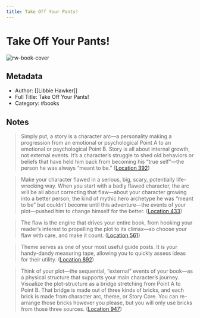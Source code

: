 ```yaml
---
title: Take Off Your Pants!
---
```

# Take Off Your Pants!

![rw-book-cover](https://images-na.ssl-images-amazon.com/images/I/5100lvZ-OqL._SL200_.jpg)

## Metadata
- Author: [[Libbie Hawker]]
- Full Title: Take Off Your Pants!
- Category: #books

## Notes
> Simply put, a story is a character arc—a personality making a progression from an emotional or psychological Point A to an emotional or psychological Point B. Story is all about internal growth, not external events. It’s a character’s struggle to shed old behaviors or beliefs that have held him back from becoming his “true self”—the person he was always “meant to be.” ([Location 392](https://readwise.io/to_kindle?action=open&asin=B00UKC0GHA&location=392))

> Make your character flawed in a serious, big, scary, potentially life-wrecking way. When you start with a badly flawed character, the arc will be all about correcting that flaw—about your character growing into a better person, the kind of mythic hero archetype he was “meant to be” but couldn’t become until this adventure—the events of your plot—pushed him to change himself for the better. ([Location 433](https://readwise.io/to_kindle?action=open&asin=B00UKC0GHA&location=433))

> The flaw is the engine that drives your entire book, from hooking your reader’s interest to propelling the plot to its climax—so choose your flaw with care, and make it count. ([Location 561](https://readwise.io/to_kindle?action=open&asin=B00UKC0GHA&location=561))

> Theme serves as one of your most useful guide posts. It is your handy-dandy measuring tape, allowing you to quickly assess ideas for their utility. ([Location 892](https://readwise.io/to_kindle?action=open&asin=B00UKC0GHA&location=892))

> Think of your plot—the sequential, “external” events of your book—as a physical structure that supports your main character’s journey. Visualize the plot-structure as a bridge stretching from Point A to Point B. That bridge is made out of three kinds of bricks, and each brick is made from character arc, theme, or Story Core. You can re-arrange those bricks however you please, but you will only use bricks from those three sources. ([Location 947](https://readwise.io/to_kindle?action=open&asin=B00UKC0GHA&location=947))

